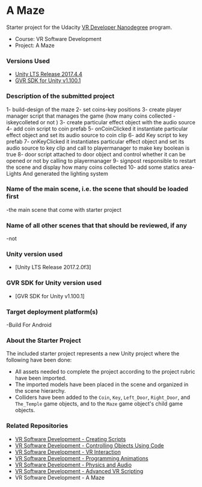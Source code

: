 # A Maze
Starter project for the Udacity [VR Developer Nanodegree](http://udacity.com/vr) program.

- Course: VR Software Development
- Project: A Maze


### Versions Used
- [Unity LTS Release 2017.4.4](https://unity3d.com/unity/qa/lts-releases?version=2017.4)
- [GVR SDK for Unity v1.100.1](https://github.com/googlevr/gvr-unity-sdk/releases/tag/v1.100.1)


### Description of the submitted project
1- build-design of the maze
2- set coins-key positions
3- create player manager script that manages the game (how many coins collected - iskeycolleted or not )
3- create particular effect object with the audio source
4- add coin script to coin prefab
5- onCoinClicked it instantiate particular effect object and set its audio source to coin clip
6- add Key script to key prefab
7- onKeyClicked it instantiates particular effect object and set its audio source to key clip and call to playermanager to make key boolean is true
8- door script attached to door object and control whether it can be opened or not by calling to playermanager
9- signpost responsible to restart the scene and display how many coins collected
10- add some statics area-Lights And generated the lighting system

 
### Name of the main scene, i.e. the scene that should be loaded first
-the main scene that come with starter project

### Name of all other scenes that that should be reviewed, if any
-not

### Unity version used

- [Unity LTS Release 2017.2.0f3]

### GVR SDK for Unity version used

- [GVR SDK for Unity v1.100.1]

### Target deployment platform(s)

-Build For Android


### About the Starter Project
The included starter project represents a new Unity project where the following have been done:
- All assets needed to complete the project according to the project rubric have been imported.
- The imported models have been placed in the scene and organized in the scene hierarchy.
- Colliders have been added to the `Coin`, `Key`, `Left_Door`, `Right_Door`, and `The_Temple` game objects, and to the `Maze` game object's child game objects.


### Related Repositories
- [VR Software Development - Creating Scripts](https://github.com/udacity/VR-Software-Development_Creating-Scripts/releases)
- [VR Software Development - Controlling Objects Using Code](https://github.com/udacity/VR-Software-Development_Controlling-Objects-Using-Code/releases)
- [VR Software Development - VR Interaction](https://github.com/udacity/VR-Software-Development_VR-Interaction/releases)
- [VR Software Development - Programming Animations](https://github.com/udacity/VR-Software-Development_Programming-Animations/releases)
- [VR Software Development - Physics and Audio](https://github.com/udacity/VR-Software-Development_Physics-and-Audio/releases)
- [VR Software Development - Advanced VR Scripting](https://github.com/udacity/VR-Software-Development_Advanced-VR-Scripting/releases)
- VR Software Development - A Maze
